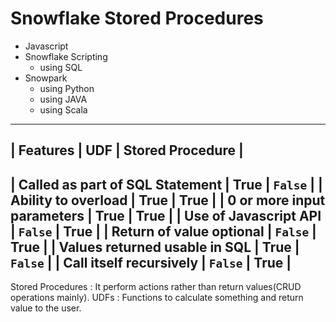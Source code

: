 Snowflake Stored Procedures
=============================

* Javascript
* Snowflake Scripting 
	- using SQL 
* Snowpark 
	- using Python
	- using JAVA
	- using Scala
	
---------------------------------------------------------------------
|		Features					|	UDF		|  Stored Procedure	|
---------------------------------------------------------------------
| Called as part of SQL Statement	|	True	|	`False`			|
| Ability to overload				|	True	|	True			|
| 0 or more input parameters		|	True	|	True			|
| Use of Javascript API				|	`False`	|	True			|
| Return of value optional			|	`False`	|	True			|
| Values returned usable in SQL		|	True	|	`False`			|
| Call itself recursively			|	`False`	|	True			|
---------------------------------------------------------------------

Stored Procedures : It perform actions rather than return values(CRUD operations mainly).
UDFs : Functions to calculate something and return value to the user.
